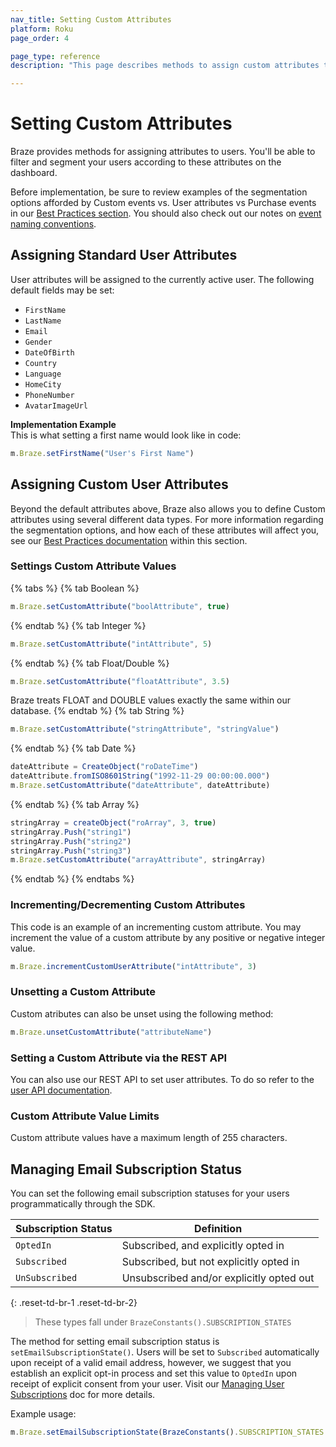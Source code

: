 ```yaml
---
nav_title: Setting Custom Attributes
platform: Roku
page_order: 4

page_type: reference
description: "This page describes methods to assign custom attributes to users via the Braze SDK."

---
```


# Setting Custom Attributes

Braze provides methods for assigning attributes to users. You'll be able to filter and segment your users according to these attributes on the dashboard.

Before implementation, be sure to review examples of the segmentation options afforded by Custom events vs. User attributes vs Purchase events in our [Best Practices section][7]. You should also check out our notes on [event naming conventions]({{site.baseurl}}/user_guide/data_and_analytics/custom_data/event_naming_conventions/).

## Assigning Standard User Attributes

User attributes will be assigned to the currently active user. The following default fields may be set:

- `FirstName`
- `LastName`
- `Email`
- `Gender`
- `DateOfBirth`
- `Country`
- `Language`
- `HomeCity`
- `PhoneNumber`
- `AvatarImageUrl`

**Implementation Example**<br>This is what setting a first name would look like in code:

```javascript
m.Braze.setFirstName("User's First Name")
```

## Assigning Custom User Attributes

Beyond the default attributes above, Braze also allows you to define Custom attributes using several different data types. For more information regarding the segmentation options, and how each of these attributes will affect you, see our [Best Practices documentation][1] within this section.

### Settings Custom Attribute Values
{% tabs %}
{% tab Boolean %}
```javascript
m.Braze.setCustomAttribute("boolAttribute", true)
```
{% endtab %}
{% tab Integer %}
```javascript
m.Braze.setCustomAttribute("intAttribute", 5)
```
{% endtab %}
{% tab Float/Double %}
```javascript
m.Braze.setCustomAttribute("floatAttribute", 3.5)
```
Braze treats FLOAT and DOUBLE values exactly the same within our database.
{% endtab %}
{% tab String %}
```javascript
m.Braze.setCustomAttribute("stringAttribute", "stringValue")
```
{% endtab %}
{% tab Date %}
```javascript
dateAttribute = CreateObject("roDateTime")
dateAttribute.fromISO8601String("1992-11-29 00:00:00.000")
m.Braze.setCustomAttribute("dateAttribute", dateAttribute)
```
{% endtab %}
{% tab Array %}
```javascript
stringArray = createObject("roArray", 3, true)
stringArray.Push("string1")
stringArray.Push("string2")
stringArray.Push("string3")
m.Braze.setCustomAttribute("arrayAttribute", stringArray)
```
{% endtab %}
{% endtabs %}

### Incrementing/Decrementing Custom Attributes

This code is an example of an incrementing custom attribute. You may increment the value of a custom attribute by any positive or negative integer value.

```javascript
m.Braze.incrementCustomUserAttribute("intAttribute", 3)
```

### Unsetting a Custom Attribute

Custom atributes can also be unset using the following method:

```javascript
m.Braze.unsetCustomAttribute("attributeName")
```

### Setting a Custom Attribute via the REST API

You can also use our REST API to set user attributes. To do so refer to the [user API documentation][4].

### Custom Attribute Value Limits

Custom attribute values have a maximum length of 255 characters.

## Managing Email Subscription Status

You can set the following email subscription statuses for your users programmatically through the SDK.

| Subscription Status | Definition |
| ------------------- | ---------- |
| `OptedIn` | Subscribed, and explicitly opted in |
| `Subscribed` | Subscribed, but not explicitly opted in |
| `UnSubscribed` | Unsubscribed and/or explicitly opted out |
{: .reset-td-br-1 .reset-td-br-2}

>  These types fall under `BrazeConstants().SUBSCRIPTION_STATES`

The method for setting email subscription status is `setEmailSubscriptionState()`. Users will be set to `Subscribed` automatically upon receipt of a valid email address, however, we suggest that you establish an explicit opt-in process and set this value to `OptedIn` upon receipt of explicit consent from your user. Visit our [Managing User Subscriptions][10] doc for more details.

Example usage:
```javascript
m.Braze.setEmailSubscriptionState(BrazeConstants().SUBSCRIPTION_STATES.OPTED_IN)
```

[1]: {{site.baseurl}}/developer_guide/platform_integration_guides/roku/analytics/setting_user_ids/#user-id-integration-best-practices--notes
[4]: {{site.baseurl}}/developer_guide/rest_api/user_data/#user-data
[7]: {{site.baseurl}}/developer_guide/platform_wide/analytics_overview/#user-data-collection
[10]: {{site.baseurl}}/user_guide/message_building_by_channel/email/managing_user_subscriptions/#managing-user-subscriptions
